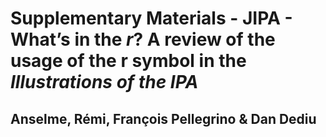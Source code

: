 Supplementary Materials - JIPA - What’s in the *r*? A review of the usage of the r symbol in the *Illustrations of the IPA*
================

## Anselme, Rémi, François Pellegrino & Dan Dediu
